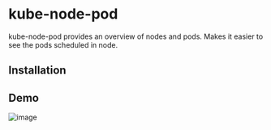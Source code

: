 # kube-node-pod

kube-node-pod provides an overview of nodes and pods. Makes it easier to see the pods scheduled in node.

## Installation

## Demo
![image](https://user-images.githubusercontent.com/6506310/93739289-ec31dd80-fc22-11ea-9f0d-af045d543b4d.png)
